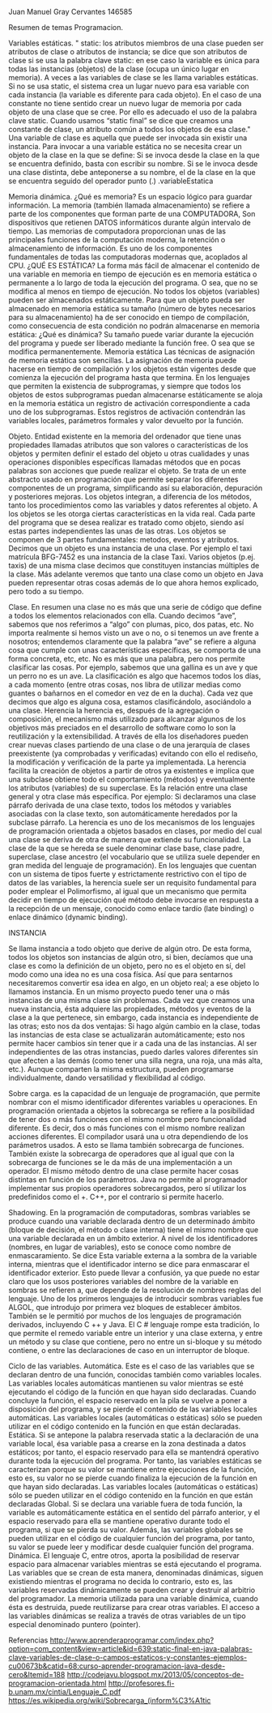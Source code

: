 Juan Manuel Gray Cervantes 146585
	
Resumen de temas Programacion.

Variables estáticas.
" static: los atributos miembros de una clase pueden ser atributos de clase o atributos de instancia; se dice que son atributos de clase si se usa la palabra clave static: en ese caso la variable es única para todas las instancias (objetos) de la clase (ocupa un único lugar en memoria). A veces a las variables de clase se les llama variables estáticas. Si no se usa static, el sistema crea un lugar nuevo para esa variable con cada instancia (la variable es diferente para cada objeto). En el caso de una constante no tiene sentido crear un nuevo lugar de memoria por cada objeto de una clase que se cree. Por ello es adecuado el uso de la palabra clave static. Cuando usamos “static final” se dice que creamos una constante de clase, un atributo común a todos los objetos de esa clase."
Una variable de clase es aquella que puede ser invocada sin existir una instancia.
Para invocar a una variable estática no se necesita crear un objeto de la clase en la que se define:
Si se invoca desde la clase en la que se encuentra definido, basta con escribir su nombre.
Si se le invoca desde una clase distinta, debe anteponerse a su nombre, el de la clase en la que se encuentra seguido del operador punto (.) <NombreClase>.variableEstatica



Memoria dinámica.
¿Qué es memoria?
Es un espacio lógico para guardar información.
La memoria (también llamada almacenamiento) se refiere a parte de los componentes que forman parte de una COMPUTADORA, Son dispositivos que retienen DATOS informáticos durante algún intervalo de tiempo. Las memorias de computadora proporcionan unas de las principales funciones de la computación moderna, la retención o almacenamiento de información. Es uno de los componentes fundamentales de todas las computadoras modernas que, acoplados al CPU.
¿QUÉ ES ESTÁTICA?
La forma más fácil de almacenar el contenido de una variable en memoria en tiempo de ejecución es en memoria estática o permanente a lo largo de toda la ejecución del programa. O sea,  que no se modifica al menos en tiempo de ejecución.
No todos los objetos (variables) pueden ser almacenados estáticamente.
Para que un objeto pueda ser almacenado en memoria estática su tamaño (número de bytes necesarios para su almacenamiento) ha de ser conocido en tiempo de compilación, como consecuencia de esta condición no podrán almacenarse en memoria estática:
¿Qué es dinámica?
Su tamaño puede variar durante la ejecución del programa y puede ser liberado mediante la función free. O sea que se modifica permanentemente.
Memoria estática
Las técnicas de asignación de memoria estática son sencillas.
La asignación de memoria puede hacerse en tiempo de compilación y los objetos están vigentes desde que comienza la ejecución del programa hasta que termina.
En los lenguajes que permiten la existencia de subprogramas, y siempre que todos los objetos de estos subprogramas puedan almacenarse estáticamente se aloja en la memoria estática un registro de activación correspondiente a cada uno de los subprogramas.
Estos registros de activación contendrán las variables locales, parámetros formales y valor devuelto por la función.


Objeto.
Entidad existente en la memoria del ordenador que tiene unas propiedades llamadas atributos que son valores o características de los objetos y permiten definir el estado del objeto u otras cualidades y unas operaciones disponibles específicas llamadas métodos que en pocas palabras son acciones que puede realizar el objeto.
Se trata de un ente abstracto usado en programación que permite separar los diferentes componentes de un programa, simplificando así su elaboración, depuración y posteriores mejoras.
Los objetos integran, a diferencia de los métodos, tanto los procedimientos como las variables y datos referentes al objeto.
A los objetos se les otorga ciertas características en la vida real. Cada parte del programa que se desea realizar es tratado como objeto, siendo así estas partes independientes las unas de las otras. Los objetos se componen de 3 partes fundamentales: metodos, eventos y atributos.
Decimos que un objeto es una instancia de una clase. Por ejemplo el taxi matrícula BFG-7452 es una instancia de la clase Taxi. Varios objetos (p.ej. taxis) de una misma clase decimos que constituyen instancias múltiples de la clase. Más adelante veremos que tanto una clase como un objeto en Java pueden representar otras cosas además de lo que ahora hemos explicado, pero todo a su tiempo.

Clase.
En resumen una clase no es más que una serie de código que define a todos los elementos relacionados con ella.
Cuando decimos “ave”, sabemos que nos referimos a “algo” con plumas, pico, dos patas, etc. No importa realmente si hemos visto un ave o no, o si tenemos un ave frente a nosotros; entendemos claramente que la palabra “ave” se refiere a alguna cosa que cumple con unas características específicas, se comporta de una forma concreta, etc, etc. No es más que una palabra, pero nos permite clasificar las cosas. Por ejemplo, sabemos que una gallina es un ave y que un perro no es un ave.
La clasificación es algo que hacemos todos los días, a cada momento (entre otras cosas, nos libra de utilizar medias como guantes o bañarnos en el comedor en vez de en la ducha). Cada vez que decimos que algo es alguna cosa, estamos clasificándolo, asociándolo a una clase.
Herencia
la herencia es, después de la agregación o composición, el mecanismo más utilizado para alcanzar algunos de los objetivos más preciados en el desarrollo de software como lo son la reutilización y la extensibilidad. A través de ella los diseñadores pueden crear nuevas clases partiendo de una clase o de una jerarquía de clases preexistente (ya comprobadas y verificadas) evitando con ello el rediseño, la modificación y verificación de la parte ya implementada. La herencia facilita la creación de objetos a partir de otros ya existentes e implica que una subclase obtiene todo el comportamiento (métodos) y eventualmente los atributos (variables) de su superclase.
Es la relación entre una clase general y otra clase más específica. Por ejemplo: Si declaramos una clase párrafo derivada de una clase texto, todos los métodos y variables asociadas con la clase texto, son automáticamente heredados por la subclase párrafo.
La herencia es uno de los mecanismos de los lenguajes de programación orientada a objetos basados en clases, por medio del cual una clase se deriva de otra de manera que extiende su funcionalidad. La clase de la que se hereda se suele denominar clase base, clase padre, superclase, clase ancestro (el vocabulario que se utiliza suele depender en gran medida del lenguaje de programación).
En los lenguajes que cuentan con un sistema de tipos fuerte y estrictamente restrictivo con el tipo de datos de las variables, la herencia suele ser un requisito fundamental para poder emplear el Polimorfismo, al igual que un mecanismo que permita decidir en tiempo de ejecución qué método debe invocarse en respuesta a la recepción de un mensaje, conocido como enlace tardío (late binding) o enlace dinámico (dynamic binding).


INSTANCIA

Se llama instancia a todo objeto que derive de algún otro. De esta forma, todos los objetos son instancias de algún otro, si bien, decíamos que una clase es como la definición de un objeto, pero no es el objeto en sí, del modo como una idea no es una cosa física. Así que para sentarnos necesitaremos convertir esa idea en algo, en un objeto real; a ese objeto lo llamamos instancia.
En un mismo proyecto puedo tener una o más instancias de una misma clase sin problemas.
Cada vez que creamos una nueva instancia, ésta adquiere las propiedades, métodos y eventos de la clase a la que pertenece, sin embargo, cada instancia es independiente de las otras; esto nos da dos ventajas:
Si hago algún cambio en la clase, todas las instancias de esta clase se actualizarán automáticamente; esto nos permite hacer cambios sin tener que ir a cada una de las instancias.
Al ser independientes de las otras instancias, puedo darles valores diferentes sin que afecten a las demás (como tener una silla negra, una roja, una más alta, etc.). Aunque comparten la misma estructura, pueden programarse individualmente, dando versatilidad y flexibilidad al código.

Sobre carga.
 es la capacidad de un lenguaje de programación, que permite nombrar con el mismo identificador diferentes variables u operaciones.
En programación orientada a objetos la sobrecarga se refiere a la posibilidad de tener dos o más funciones con el mismo nombre pero funcionalidad diferente. Es decir, dos o más funciones con el mismo nombre realizan acciones diferentes. El compilador usará una u otra dependiendo de los parámetros usados. A esto se llama también sobrecarga de funciones.
También existe la sobrecarga de operadores que al igual que con la sobrecarga de funciones se le da más de una implementación a un operador.
El mismo método dentro de una clase permite hacer cosas distintas en función de los parámetros.
Java no permite al programador implementar sus propios operadores sobrecargados, pero sí utilizar los predefinidos como el +. C++, por el contrario si permite hacerlo.

Shadowing.
En la programación de computadoras, sombras variables se produce cuando una variable declarada dentro de un determinado ámbito (bloque de decisión, el método o clase interna) tiene el mismo nombre que una variable declarada en un ámbito exterior. A nivel de los identificadores (nombres, en lugar de variables), esto se conoce como nombre de enmascaramiento. Se dice Esta variable externa a la sombra de la variable interna, mientras que el identificador interno se dice para enmascarar el identificador exterior. Esto puede llevar a confusión, ya que puede no estar claro que los usos posteriores variables del nombre de la variable en sombras se refieren a, que depende de la resolución de nombres reglas del lenguaje.
Uno de los primeros lenguajes de introducir sombras variables fue ALGOL, que introdujo por primera vez bloques de establecer ámbitos. También se le permitió por muchos de los lenguajes de programación derivados, incluyendo C ++ y Java.
El C # lenguaje rompe esta tradición, lo que permite el remedo variable entre un interior y una clase externa, y entre un método y su clase que contiene, pero no entre un si-bloque y su método contiene, o entre las declaraciones de caso en un interruptor de bloque.


Ciclo de las variables.
Automática. Este es el caso de las variables que se declaran dentro de una función, conocidas también como variables locales. Las variables locales automáticas mantienen su valor mientras se esté ejecutando el código de la función en que hayan sido declaradas. Cuando concluye la función, el espacio reservado en la pila se vuelve a poner a disposición del programa, y se pierde el contenido de las variables locales automáticas. Las variables locales (automáticas o estáticas) sólo se pueden utilizar en el código contenido en la función en que están declaradas. 
Estática. Si se antepone la palabra reservada static a la declaración de una variable local, ésa variable pasa a crearse en la zona destinada a datos estáticos; por tanto, el espacio reservado para ella se mantendrá operativo durante toda la ejecución del programa. Por tanto, las variables estáticas se caracterizan porque su valor se mantiene entre ejecuciones de la función, esto es, su valor no se pierde cuando finaliza la ejecución de la función en que hayan sido declaradas. Las variables locales (automáticas o estáticas) sólo se pueden utilizar en el código contenido en la función en que están declaradas 
Global. Si se declara una variable fuera de toda función, la variable es automáticamente estática en el sentido del párrafo anterior, y el espacio reservado para ella se mantiene operativo durante todo el programa, si que se pierda su valor. Además, las variables globales se pueden utilizar en el código de cualquier función del programa, por tanto, su valor se puede leer y modificar desde cualquier función del programa. 
Dinámica. El lenguaje C, entre otros, aporta la posibilidad de reservar espacio para almacenar variables mientras se está ejecutando el programa. Las variables que se crean de esta manera, denominadas dinámicas, siguen existiendo mientras el programa no decida lo contrario, esto es, las variables reservadas dinámicamente se pueden crear y destruir al arbitrio del programador. La memoria utilizada para una variable dinámica, cuando ésta es destruida, puede reutilizarse para crear otras variables. El acceso a las variables dinámicas se realiza a través de otras variables de un tipo especial denominado puntero (pointer). 





Referencias 
http://www.aprenderaprogramar.com/index.php?option=com_content&view=article&id=639:static-final-en-java-palabras-clave-variables-de-clase-o-campos-estaticos-y-constantes-ejemplos-cu00673b&catid=68:curso-aprender-programacion-java-desde-cero&Itemid=188
http://codejavu.blogspot.mx/2013/05/conceptos-de-programacion-orientada.html
http://profesores.fi-b.unam.mx/cintia/Lenguaje_C.pdf
https://es.wikipedia.org/wiki/Sobrecarga_(inform%C3%A1tic
